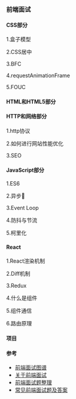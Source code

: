 ### 前端面试

#### CSS部分

1.盒子模型

2.CSS居中

3.BFC

4.requestAnimationFrame

5.FOUC

#### HTML和HTML5部分

#### HTTP和网络部分

1.http协议

2.如何进行网站性能优化

3.SEO

#### JavaScript部分

1.ES6

2.异步

3.Event Loop

4.防抖与节流

5.柯里化

#### React

1.React渲染机制

2.Diff机制

3.Redux

4.什么是组件

5.组件通信

6.路由原理

#### 项目

#### 参考

* [前端面试图谱](https://yuchengkai.cn/docs/zh/frontend/)
* [关于前端面试](https://mdluo.com/2016-02-28/about-front-end-interview/)
* [前端面试题整理](https://www.jianshu.com/p/feab89b88d6b)
* [常见前端面试题及答案](https://www.cnblogs.com/syfwhu/p/4434132.html)